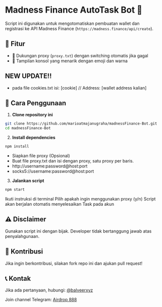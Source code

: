 # Madness Finance AutoTask Bot 🤖

Script ini digunakan untuk mengotomatiskan pembuatan wallet dan registrasi ke API Madness Finance (`https://madness.finance/api/create`).

## 📌 Fitur
- 🔌 Dukungan proxy (`proxy.txt`) dengan switching otomatis jika gagal
- 🎨 Tampilan konsol yang menarik dengan emoji dan warna

## NEW UPDATE!! 
- pada file cookies.txt isi: [cookie] // Address: [wallet address kalian]

## 🚀 Cara Penggunaan
1. **Clone repository ini**
```sh
git clone https://github.com/marioatmajanugraha/madnessFinance-Bot.git
cd madnessFinance-Bot
```
2. **Install dependencies**
```sh
npm install
```
- Siapkan file proxy (Opsional)
- Buat file proxy.txt dan isi dengan proxy, satu proxy per baris.
- http://username:password@host:port
- socks5://username:password@host:port

3. **Jalankan script**
```sh
npm start
```
Ikuti instruksi di terminal
Pilih apakah ingin menggunakan proxy (y/n)
Script akan berjalan otomatis menyelesaikan Task pada akun

## ⚠️ Disclaimer
Gunakan script ini dengan bijak.
Developer tidak bertanggung jawab atas penyalahgunaan.

## 🤝 Kontribusi
Jika ingin berkontribusi, silakan fork repo ini dan ajukan pull request!

## 📞 Kontak
Jika ada pertanyaan, hubungi: [@balveerxyz](https://t.me/balveerxyz)

Join channel Telegram: [Airdrop 888](https://t.me/airdroplocked)
